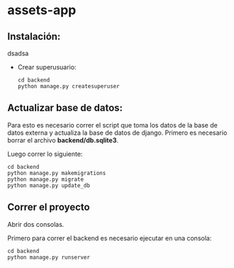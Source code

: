 # assets-app

## Instalación:
dsadsa
- Crear superusuario:
    ```
    cd backend
    python manage.py createsuperuser
    ```

## Actualizar base de datos:
Para esto es necesario correr el script que toma los datos de la base de datos externa y actualiza la base de datos de django.
Primero es necesario borrar el archivo **backend/db.sqlite3**.

Luego correr lo siguiente:

```
cd backend
python manage.py makemigrations
python manage.py migrate
python manage.py update_db
```

## Correr el proyecto
Abrir dos consolas.

Primero para correr el backend es necesario ejecutar en una consola:
```
cd backend
python manage.py runserver
```
